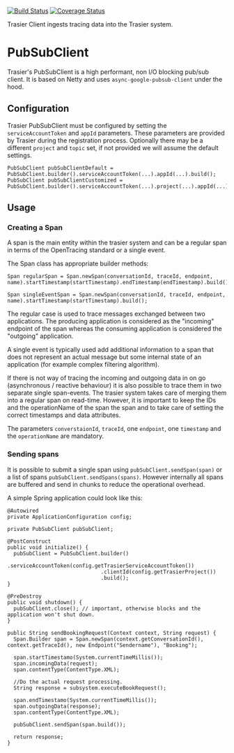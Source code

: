 [![Build Status](https://travis-ci.org/trasiercom/trasier-client.svg?branch=develop)](https://travis-ci.org/trasiercom/trasier-client)
[![Coverage Status](https://coveralls.io/repos/github/trasiercom/trasier-client/badge.svg?branch=develop&g=3)](https://coveralls.io/github/trasiercom/trasier-client?branch=develop)


Trasier Client ingests tracing data into the Trasier system.

# PubSubClient

Trasier's PubSubClient is a high performant, non I/O blocking pub/sub client. It is based on Netty and uses `async-google-pubsub-client` under the hood.

## Configuration

Trasier PubSubClient must be configured by setting the `serviceAccountToken` and `appId` parameters.
These parameters are provided by Trasier during the registration process.
Optionally there may be a different `project` and `topic` set, if not provided we will assume the default settings.

```
PubSubClient pubSubClientDefault = PubSubClient.builder().serviceAccountToken(...).appId(...).build();
PubSubClient pubSubClientCustomized = PubSubClient.builder().serviceAccountToken(...).project(...).appId(...).topic(...).build();
```

## Usage

### Creating a Span

A span is the main entity within the trasier system and can be a regular span in terms of the OpenTracing standard or a single event.

The Span class has appropriate builder methods:

```
Span regularSpan = Span.newSpan(conversationId, traceId, endpoint, name).startTimestamp(startTimestamp).endTimestamp(endTimestamp).build();

Span singleEventSpan = Span.newSpan(conversationId, traceId, endpoint, name).startTimestamp(startTimestamp).build();
```

The regular case is used to trace messages exchanged between two applications. The producing application is considered as the "incoming" endpoint of the span whereas the consuming application is considered the "outgoing" application.

A single event is typically used add additional information to a span that does not represent an actual message but some internal state of an application (for example complex filtering algorithm).

If there is not way of tracing the incoming and outgoing data in on go (asynchronous / reactive behaviour) it is also possible to trace them in two separate single span-events. The trasier system takes care of merging them into a regular span on read-time. However, it is important to keep the IDs and the operationName of the span the span and to take care of setting the correct timestamps and data attributes.

The parameters `converstaionId`, `traceId`, one `endpoint`, one `timestamp` and the `operationName` are mandatory.

### Sending spans

It is possible to submit a single span using `pubSubClient.sendSpan(span)` or a list of spans `pubSubClient.sendSpans(spans)`. However internally all spans are buffered and send in chunks to reduce the operational overhead.

A simple Spring application could look like this:

```
@Autowired
private ApplicationConfiguration config;

private PubSubClient pubSubClient;

@PostConstruct
public void initialize() {
  pubSubClient = PubSubClient.builder()
                              .serviceAccountToken(config.getTrasierServiceAccountToken())
                              .clientId(config.getTrasierProject())
                              .build();
}

@PreDestroy
public void shutdown() {
  pubSubClient.close(); // important, otherwise blocks and the application won't shut down.
}

public String sendBookingRequest(Context context, String request) {
  Span.Builder span = Span.newSpan(context.getConversationId(), context.getTraceId(), new Endpoint("Sendername"), "Booking");
  
  span.startTimestamo(System.currentTimeMillis());
  span.incomingData(request);
  span.contentType(ContentType.XML);
  
  //Do the actual request processing.
  String response = subsystem.executeBookRequest();
  
  span.endTimestamo(System.currentTimeMillis());
  span.outgoingData(response);
  span.contentType(ContentType.XML);

  pubSubClient.sendSpan(span.build());

  return response;
}
```